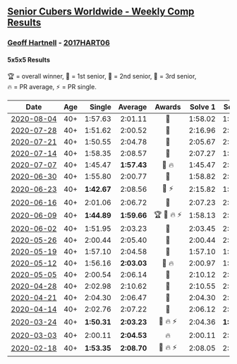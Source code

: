 <style>table {white-space: nowrap;}</style>

## [Senior Cubers Worldwide - Weekly Comp Results](/scw-comp/results/)
### [Geoff Hartnell](README.md) - [2017HART06](https://www.worldcubeassociation.org/persons/2017HART06?event=555)
#### 5x5x5 Results

<span style="white-space: nowrap;">🏆 = overall winner</span>, <span style="white-space: nowrap;">🥇 = 1st senior</span>, <span style="white-space: nowrap;">🥈 = 2nd senior</span>, <span style="white-space: nowrap;">🥉 = 3rd senior</span>, <span style="white-space: nowrap;">🔥 = PR average</span>, <span style="white-space: nowrap;">⚡ = PR single</span>.

| Date | Age | Single | Average | Awards | Solve 1 | Solve 2 | Solve 3 | Solve 4 | Solve 5 | Video |
| :--: | :--: | --: | --: | :--: | --: | --: | --: | --: | --: | :-- |
| [2020-08-04](../../results/2020-08-04/555.md) | 40+ | 1:57.63 | 2:01.11 | 🥇 | 1:58.02 | 1:57.63 | 2:05.78 | 2:00.17 | 2:05.15 | [Desktop](https://www.facebook.com/events/770016233779888/permalink/772249213556590) / [Mobile](https://m.facebook.com/events/770016233779888?view=permalink&id=772249213556590) |
| [2020-07-28](../../results/2020-07-28/555.md) | 40+ | 1:51.62 | 2:00.52 | 🥈 | 2:16.96 | 2:01.71 | 2:02.63 | 1:57.21 | 1:51.62 | [Desktop](https://www.facebook.com/events/299658408049797/permalink/303777607637877) / [Mobile](https://m.facebook.com/events/299658408049797?view=permalink&id=303777607637877) |
| [2020-07-21](../../results/2020-07-21/555.md) | 40+ | 1:50.55 | 2:04.78 | 🥉 | 2:05.67 | 2:02.64 | 1:50.55 | 2:20.48 | 2:06.03 | [Desktop](https://www.facebook.com/events/3081159145282455/permalink/3093503174048052) / [Mobile](https://m.facebook.com/events/3081159145282455?view=permalink&id=3093503174048052) |
| [2020-07-14](../../results/2020-07-14/555.md) | 40+ | 1:58.35 | 2:08.57 | 🥈 | 2:07.27 | 1:58.35 | 2:11.29 | 2:07.16 | 2:36.12 | [Desktop](https://www.facebook.com/events/2729568740635198/permalink/2730668350525237) / [Mobile](https://m.facebook.com/events/2729568740635198?view=permalink&id=2730668350525237) |
| [2020-07-07](../../results/2020-07-07/555.md) | 40+ | 1:45.47 | **1:57.43** | 🥈 🔥 | 1:45.47 | 2:05.26 | 1:52.84 | 1:59.92 | 1:59.53 | [Desktop](https://www.facebook.com/events/307625317040136/permalink/308560093613325) / [Mobile](https://m.facebook.com/events/307625317040136?view=permalink&id=308560093613325) |
| [2020-06-30](../../results/2020-06-30/555.md) | 40+ | 1:55.80 | 2:00.77 | 🥈 | 1:58.82 | 2:02.43 | 2:01.06 | 1:55.80 | 2:09.83 | [Desktop](https://www.facebook.com/events/284746466306313/permalink/287501402697486) / [Mobile](https://m.facebook.com/events/284746466306313?view=permalink&id=287501402697486) |
| [2020-06-23](../../results/2020-06-23/555.md) | 40+ | **1:42.67** | 2:08.56 | 🥈 ⚡ | 2:15.82 | 1:59.85 | **1:42.67** | 2:10.46 | 2:15.38 | [Desktop](https://www.facebook.com/events/268636114456043/permalink/270237950962526) / [Mobile](https://m.facebook.com/events/268636114456043?view=permalink&id=270237950962526) |
| [2020-06-16](../../results/2020-06-16/555.md) | 40+ | 2:01.06 | 2:06.72 | 🥉 | 2:07.23 | 2:06.06 | 2:06.88 | 2:01.06 | 2:10.80 | [Desktop](https://www.facebook.com/events/256188575607890/permalink/257650645461683) / [Mobile](https://m.facebook.com/events/256188575607890?view=permalink&id=257650645461683) |
| [2020-06-09](../../results/2020-06-09/555.md) | 40+ | **1:44.89** | **1:59.66** | 🏆 🥇 🔥 ⚡ | 1:58.13 | 2:10.08 | 2:00.45 | **1:44.89** | 2:00.41 | [Desktop](https://www.facebook.com/events/1130228284009045/permalink/1131991020499438) / [Mobile](https://m.facebook.com/events/1130228284009045?view=permalink&id=1131991020499438) |
| [2020-06-02](../../results/2020-06-02/555.md) | 40+ | 1:51.95 | 2:03.23 | 🥈 | 2:03.45 | 2:05.30 | 1:51.95 | 2:18.46 | 2:00.93 | [Desktop](https://www.facebook.com/events/573401076937046/permalink/575080210102466) / [Mobile](https://m.facebook.com/events/573401076937046?view=permalink&id=575080210102466) |
| [2020-05-26](../../results/2020-05-26/555.md) | 40+ | 2:00.44 | 2:05.40 | 🥈 | 2:00.44 | 2:07.40 | 2:03.58 | 2:05.46 | 2:07.15 | [Desktop](https://www.facebook.com/events/637852836799991/permalink/639012983350643) / [Mobile](https://m.facebook.com/events/637852836799991?view=permalink&id=639012983350643) |
| [2020-05-19](../../results/2020-05-19/555.md) | 40+ | 1:57.10 | 2:04.58 | 🥉 | 1:57.10 | 1:59.96 | 2:03.42 | 2:10.35 | 2:21.80 | [Desktop](https://www.facebook.com/events/201300894172579/permalink/202443604058308) / [Mobile](https://m.facebook.com/events/201300894172579?view=permalink&id=202443604058308) |
| [2020-05-12](../../results/2020-05-12/555.md) | 40+ | 1:56.16 | **2:03.03** | 🥈 🔥 | 2:00.97 | 1:56.16 | 1:57.48 | 2:18.55 | 2:10.65 | [Desktop](https://www.facebook.com/events/276138643524223/permalink/277677353370352) / [Mobile](https://m.facebook.com/events/276138643524223?view=permalink&id=277677353370352) |
| [2020-05-05](../../results/2020-05-05/555.md) | 40+ | 2:00.54 | 2:06.14 | 🥈 | 2:10.12 | 2:06.18 | 2:09.18 | 2:03.07 | 2:00.54 | [Desktop](https://www.facebook.com/events/557526585195168/permalink/559113201703173) / [Mobile](https://m.facebook.com/events/557526585195168?view=permalink&id=559113201703173) |
| [2020-04-28](../../results/2020-04-28/555.md) | 40+ | 2:02.98 | 2:10.62 | 🥈 | 2:10.55 | 2:09.63 | 2:02.98 | 2:16.34 | 2:11.67 | [Desktop](https://www.facebook.com/events/543220986391837/permalink/546335199413749) / [Mobile](https://m.facebook.com/events/543220986391837?view=permalink&id=546335199413749) |
| [2020-04-21](../../results/2020-04-21/555.md) | 40+ | 2:04.30 | 2:06.47 | 🥇 | 2:04.30 | 2:14.74 | 2:09.73 | 2:04.97 | 2:04.71 | [Desktop](https://www.facebook.com/events/538096063773916/permalink/542682863315236) / [Mobile](https://m.facebook.com/events/538096063773916?view=permalink&id=542682863315236) |
| [2020-04-14](../../results/2020-04-14/555.md) | 40+ | 2:02.76 | 2:07.22 | 🥈 | 2:06.12 | 2:02.76 | 2:28.16 | 2:10.79 | 2:04.75 | [Desktop](https://www.facebook.com/events/1400953806773430/permalink/1403512099850934) / [Mobile](https://m.facebook.com/events/1400953806773430?view=permalink&id=1403512099850934) |
| [2020-03-24](../../results/2020-03-24/555.md) | 40+ | **1:50.31** | **2:03.23** | 🥈 🔥 ⚡ | 2:04.36 | **1:50.31** | 2:21.19 | 2:03.89 | 2:01.45 | [Desktop](https://www.facebook.com/events/5078365835514885/permalink/5101262129891922) / [Mobile](https://m.facebook.com/events/5078365835514885?view=permalink&id=5101262129891922) |
| [2020-03-03](../../results/2020-03-03/555.md) | 40+ | 2:00.11 | **2:04.53** | 🔥 | 2:00.11 | 2:10.94 | 2:04.80 | 2:04.61 | 2:04.17 | [Desktop](https://www.facebook.com/events/2637344919882558/permalink/2639227679694282) / [Mobile](https://m.facebook.com/events/2637344919882558?view=permalink&id=2639227679694282) |
| [2020-02-18](../../results/2020-02-18/555.md) | 40+ | **1:53.35** | **2:08.70** | 🥉 🔥 ⚡ | 2:08.05 | 2:11.49 | 2:09.36 | **1:53.35** | 2:08.68 | [Desktop](https://www.facebook.com/events/538921670053895/permalink/540734073205988) / [Mobile](https://m.facebook.com/events/538921670053895?view=permalink&id=540734073205988) |


<!-- Global site tag (gtag.js) - Google Analytics -->
<script async src="https://www.googletagmanager.com/gtag/js?id=UA-86348435-3"></script>
<script>window.dataLayer = window.dataLayer || []; function gtag() {dataLayer.push(arguments);} gtag('js', new Date()); gtag('config', 'UA-86348435-3');</script>
